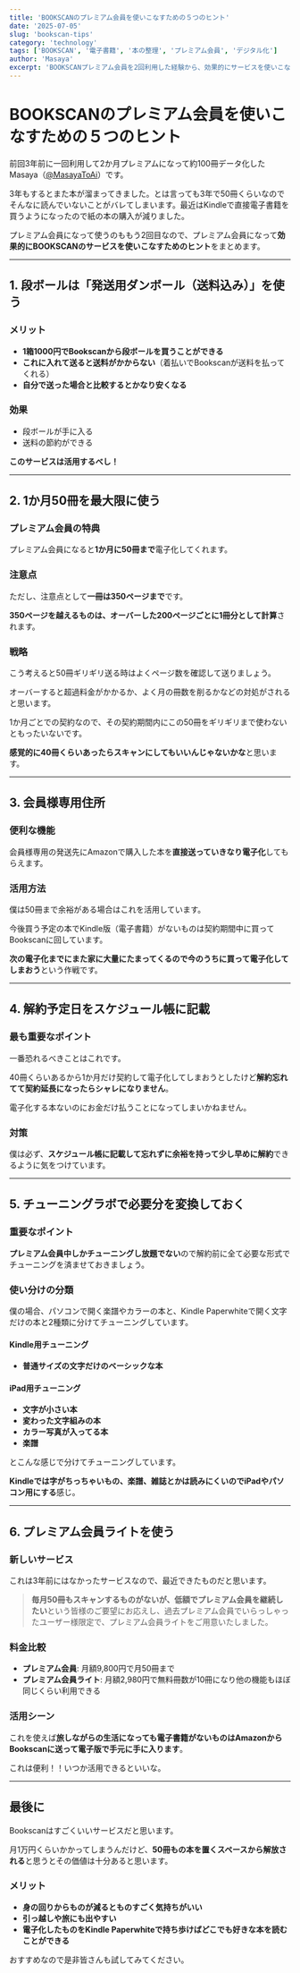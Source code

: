 ```yaml
---
title: 'BOOKSCANのプレミアム会員を使いこなすための５つのヒント'
date: '2025-07-05'
slug: 'bookscan-tips'
category: 'technology'
tags: ['BOOKSCAN', '電子書籍', '本の整理', 'プレミアム会員', 'デジタル化']
author: 'Masaya'
excerpt: 'BOOKSCANプレミアム会員を2回利用した経験から、効果的にサービスを使いこなすための5つの実践的なヒントを紹介します。'
---
```


# BOOKSCANのプレミアム会員を使いこなすための５つのヒント

前回3年前に一回利用して2か月プレミアムになって約100冊データ化したMasaya（[@MasayaToAi](https://x.com/MasayaToAi)）です。

3年もするとまた本が溜まってきました。とは言っても3年で50冊くらいなのでそんなに読んでいないことがバレてしまいます。最近はKindleで直接電子書籍を買うようになったので紙の本の購入が減りました。

プレミアム会員になって使うのももう2回目なので、プレミアム会員になって**効果的にBOOKSCANのサービスを使いこなすためのヒント**をまとめます。

---

## 1. 段ボールは「発送用ダンボール（送料込み）」を使う

### メリット
- **1箱1000円でBookscanから段ボールを買うことができる**
- **これに入れて送ると送料がかからない**（着払いでBookscanが送料を払ってくれる）
- **自分で送った場合と比較するとかなり安くなる**

### 効果
- 段ボールが手に入る
- 送料の節約ができる

**このサービスは活用するべし！**

---

## 2. 1か月50冊を最大限に使う

### プレミアム会員の特典
プレミアム会員になると**1か月に50冊まで**電子化してくれます。

### 注意点
ただし、注意点として**一冊は350ページまで**です。

**350ページを越えるものは、オーバーした200ページごとに1冊分として計算**されます。

### 戦略
こう考えると50冊ギリギリ送る時はよくページ数を確認して送りましょう。

オーバーすると超過料金がかかるか、よく月の冊数を削るかなどの対処がされると思います。

1か月ごとでの契約なので、その契約期間内にこの50冊をギリギリまで使わないともったいないです。

**感覚的に40冊くらいあったらスキャンにしてもいいんじゃないかな**と思います。

---

## 3. 会員様専用住所

### 便利な機能
会員様専用の発送先にAmazonで購入した本を**直接送っていきなり電子化**してもらえます。

### 活用方法
僕は50冊まで余裕がある場合はこれを活用しています。

今後買う予定の本でKindle版（電子書籍）がないものは契約期間中に買ってBookscanに回しています。

**次の電子化までにまた家に大量にたまってくるので今のうちに買って電子化してしまおう**という作戦です。

---

## 4. 解約予定日をスケジュール帳に記載

### 最も重要なポイント
一番恐れるべきことはこれです。

40冊くらいあるから1か月だけ契約して電子化してしまおうとしたけど**解約忘れてて契約延長になったらシャレになりません**。

電子化する本ないのにお金だけ払うことになってしまいかねません。

### 対策
僕は必ず、**スケジュール帳に記載して忘れずに余裕を持って少し早めに解約**できるように気をつけています。

---

## 5. チューニングラボで必要分を変換しておく

### 重要なポイント
**プレミアム会員中しかチューニングし放題でない**ので解約前に全て必要な形式でチューニングを済ませておきましょう。

### 使い分けの分類
僕の場合、パソコンで開く楽譜やカラーの本と、Kindle Paperwhiteで開く文字だけの本と2種類に分けてチューニングしています。

#### Kindle用チューニング
- **普通サイズの文字だけのベーシックな本**

#### iPad用チューニング
- **文字が小さい本**
- **変わった文字組みの本**
- **カラー写真が入ってる本**
- **楽譜**

とこんな感じで分けてチューニングしています。

**Kindleでは字がちっちゃいもの、楽譜、雑誌とかは読みにくいのでiPadやパソコン用にする**感じ。

---

## 6. プレミアム会員ライトを使う

### 新しいサービス
これは3年前にはなかったサービスなので、最近できたものだと思います。

> **毎月50冊もスキャンするものがないが、低額でプレミアム会員を継続したい**という皆様のご要望にお応えし、過去プレミアム会員でいらっしゃったユーザー様限定で、プレミアム会員ライトをご用意いたしました。

### 料金比較
- **プレミアム会員**: 月額9,800円で月50冊まで
- **プレミアム会員ライト**: 月額2,980円で無料冊数が10冊になり他の機能もほぼ同じくらい利用できる

### 活用シーン
これを使えば**旅しながらの生活になっても電子書籍がないものはAmazonからBookscanに送って電子版で手元に手に入ります**。

これは便利！！いつか活用できるといいな。

---

## 最後に

Bookscanはすごくいいサービスだと思います。

月1万円くらいかかってしまうんだけど、**50冊もの本を置くスペースから解放される**と思うとその価値は十分あると思います。

### メリット
- **身の回りからものが減るとものすごく気持ちがいい**
- **引っ越しや旅にも出やすい**
- **電子化したものをKindle Paperwhiteで持ち歩けばどこでも好きな本を読むことができる**

おすすめなので是非皆さんも試してみてください。